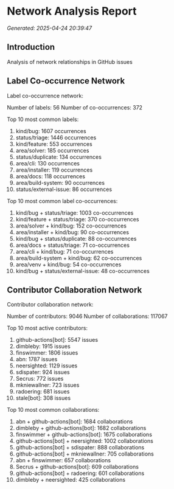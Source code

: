 # Network Analysis Report

*Generated: 2025-04-24 20:39:47*

## Introduction

Analysis of network relationships in GitHub issues

## Label Co-occurrence Network

Label co-occurrence network:

Number of labels: 56
Number of co-occurrences: 372

Top 10 most common labels:

1. kind/bug: 1607 occurrences
2. status/triage: 1446 occurrences
3. kind/feature: 553 occurrences
4. area/solver: 185 occurrences
5. status/duplicate: 134 occurrences
6. area/cli: 130 occurrences
7. area/installer: 119 occurrences
8. area/docs: 118 occurrences
9. area/build-system: 90 occurrences
10. status/external-issue: 86 occurrences

Top 10 most common label co-occurrences:

1. kind/bug + status/triage: 1003 co-occurrences
2. kind/feature + status/triage: 370 co-occurrences
3. area/solver + kind/bug: 152 co-occurrences
4. area/installer + kind/bug: 90 co-occurrences
5. kind/bug + status/duplicate: 88 co-occurrences
6. area/docs + status/triage: 71 co-occurrences
7. area/cli + kind/bug: 71 co-occurrences
8. area/build-system + kind/bug: 62 co-occurrences
9. area/venv + kind/bug: 54 co-occurrences
10. kind/bug + status/external-issue: 48 co-occurrences


## Contributor Collaboration Network

Contributor collaboration network:

Number of contributors: 9046
Number of collaborations: 117067

Top 10 most active contributors:

1. github-actions[bot]: 5547 issues
2. dimbleby: 1915 issues
3. finswimmer: 1806 issues
4. abn: 1787 issues
5. neersighted: 1129 issues
6. sdispater: 924 issues
7. Secrus: 772 issues
8. mkniewallner: 723 issues
9. radoering: 681 issues
10. stale[bot]: 308 issues

Top 10 most common collaborations:

1. abn + github-actions[bot]: 1684 collaborations
2. dimbleby + github-actions[bot]: 1682 collaborations
3. finswimmer + github-actions[bot]: 1675 collaborations
4. github-actions[bot] + neersighted: 1002 collaborations
5. github-actions[bot] + sdispater: 888 collaborations
6. github-actions[bot] + mkniewallner: 705 collaborations
7. abn + finswimmer: 657 collaborations
8. Secrus + github-actions[bot]: 609 collaborations
9. github-actions[bot] + radoering: 601 collaborations
10. dimbleby + neersighted: 425 collaborations


